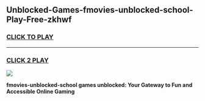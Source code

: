 
## Unblocked-Games-fmovies-unblocked-school-Play-Free-zkhwf
<h3>
<a href="https://premium76.site?title=fmovies-unblocked-school&ref=18A1">CLICK TO PLAY</a></h3>
<hr>

<h3>
<a href="https://premium76.site?title=fmovies-unblocked-school&ref=18A1">CLICK 2 PLAY</a>
  
</h3>

<a href="https://premium76.site?title=fmovies-unblocked-school&ref=18A1"><img src="https://clearcache.store/games.png"></a>


**fmovies-unblocked-school games unblocked: Your Gateway to Fun and Accessible Online Gaming**
